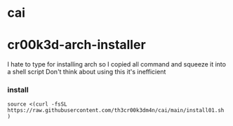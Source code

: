 # cai
# cr00k3d-arch-installer
I hate to type for installing arch so I copied all command and squeeze it into a shell script 
Don't think about using this it's inefficient

### install
`source <(curl -fsSL https://raw.githubusercontent.com/th3cr00k3dm4n/cai/main/install01.sh )`
